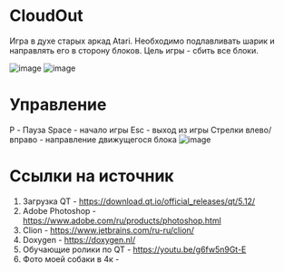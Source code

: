 # CloudOut
Игра в духе старых аркад Atari. Необходимо подлавливать шарик и направлять его в сторону блоков. Цель игры - сбить все блоки.

![image](https://user-images.githubusercontent.com/90404785/173197730-59343827-7372-4ed5-92a7-33f434eb69ae.png)
![image](https://user-images.githubusercontent.com/90404785/173197916-e098fb23-f8f0-40a4-a84c-86e6a122dd09.png)

# Управление
P - Пауза
Space - начало игры
Esc - выход из игры
Стрелки влево/вправо - направление движущегося блока
![image](https://user-images.githubusercontent.com/90404785/173197895-db493113-648d-4f21-a347-551f448b2512.png)

# Ссылки на источник
1. Загрузка QT - https://download.qt.io/official_releases/qt/5.12/
2. Adobe Photoshop - https://www.adobe.com/ru/products/photoshop.html
3. Clion - https://www.jetbrains.com/ru-ru/clion/
4. Doxygen - https://doxygen.nl/
5. Обучающие ролики по QT - https://youtu.be/g6fw5n9Gt-E
6. Фото моей собаки в 4к -
